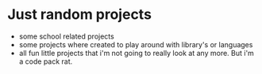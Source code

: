 # Just random projects
* some school related projects
* some projects where created to play around with library's or languages
* all fun little projects that i'm not going to really look at any more.  But i'm a code pack rat.
